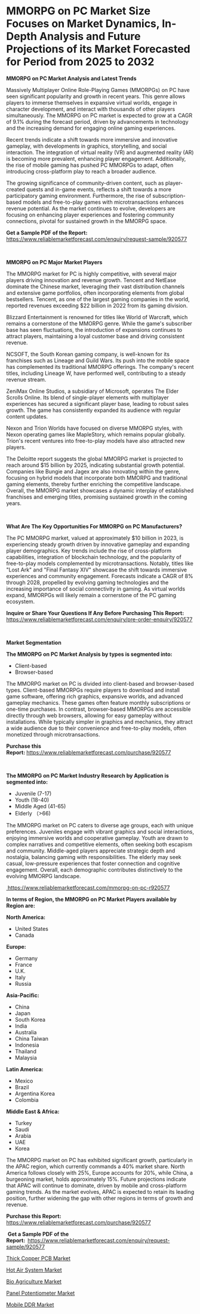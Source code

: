 <p><h1>MMORPG on PC Market Size Focuses on Market Dynamics, In-Depth Analysis and Future Projections of its Market Forecasted for Period from 2025 to 2032</h1></p><p><strong>MMORPG on PC Market Analysis and Latest Trends</strong></p>
<p><p>Massively Multiplayer Online Role-Playing Games (MMORPGs) on PC have seen significant popularity and growth in recent years. This genre allows players to immerse themselves in expansive virtual worlds, engage in character development, and interact with thousands of other players simultaneously. The MMORPG on PC market is expected to grow at a CAGR of 9.1% during the forecast period, driven by advancements in technology and the increasing demand for engaging online gaming experiences.</p><p>Recent trends indicate a shift towards more immersive and innovative gameplay, with developments in graphics, storytelling, and social interaction. The integration of virtual reality (VR) and augmented reality (AR) is becoming more prevalent, enhancing player engagement. Additionally, the rise of mobile gaming has pushed PC MMORPGs to adapt, often introducing cross-platform play to reach a broader audience.</p><p>The growing significance of community-driven content, such as player-created quests and in-game events, reflects a shift towards a more participatory gaming environment. Furthermore, the rise of subscription-based models and free-to-play games with microtransactions enhances revenue potential. As the market continues to evolve, developers are focusing on enhancing player experiences and fostering community connections, pivotal for sustained growth in the MMORPG space.</p></p>
<p><strong>Get a Sample PDF of the Report:&nbsp;</strong> <a href="https://www.reliablemarketforecast.com/enquiry/request-sample/920577?utm_campaign=2516&utm_medium=2&utm_source=Github&utm_content=ia&utm_term=06032025&utm_id=mmorpg-on-pc">https://www.reliablemarketforecast.com/enquiry/request-sample/920577</a></p>
<p>&nbsp;</p>
<p><strong>MMORPG on PC Major Market Players</strong></p>
<p><p>The MMORPG market for PC is highly competitive, with several major players driving innovation and revenue growth. Tencent and NetEase dominate the Chinese market, leveraging their vast distribution channels and extensive game portfolios, often incorporating elements from global bestsellers. Tencent, as one of the largest gaming companies in the world, reported revenues exceeding $22 billion in 2022 from its gaming division.</p><p>Blizzard Entertainment is renowned for titles like World of Warcraft, which remains a cornerstone of the MMORPG genre. While the game's subscriber base has seen fluctuations, the introduction of expansions continues to attract players, maintaining a loyal customer base and driving consistent revenue.</p><p>NCSOFT, the South Korean gaming company, is well-known for its franchises such as Lineage and Guild Wars. Its push into the mobile space has complemented its traditional MMORPG offerings. The company's recent titles, including Lineage W, have performed well, contributing to a steady revenue stream.</p><p>ZeniMax Online Studios, a subsidiary of Microsoft, operates The Elder Scrolls Online. Its blend of single-player elements with multiplayer experiences has secured a significant player base, leading to robust sales growth. The game has consistently expanded its audience with regular content updates.</p><p>Nexon and Trion Worlds have focused on diverse MMORPG styles, with Nexon operating games like MapleStory, which remains popular globally. Trion's recent ventures into free-to-play models have also attracted new players.</p><p>The Deloitte report suggests the global MMORPG market is projected to reach around $15 billion by 2025, indicating substantial growth potential. Companies like Bungie and Jagex are also innovating within the genre, focusing on hybrid models that incorporate both MMORPG and traditional gaming elements, thereby further enriching the competitive landscape. Overall, the MMORPG market showcases a dynamic interplay of established franchises and emerging titles, promising sustained growth in the coming years.</p></p>
<p>&nbsp;</p>
<p><strong>What Are The Key Opportunities For MMORPG on PC Manufacturers?</strong></p>
<p><p>The PC MMORPG market, valued at approximately $10 billion in 2023, is experiencing steady growth driven by innovative gameplay and expanding player demographics. Key trends include the rise of cross-platform capabilities, integration of blockchain technology, and the popularity of free-to-play models complemented by microtransactions. Notably, titles like "Lost Ark" and "Final Fantasy XIV" showcase the shift towards immersive experiences and community engagement. Forecasts indicate a CAGR of 8% through 2028, propelled by evolving gaming technologies and the increasing importance of social connectivity in gaming. As virtual worlds expand, MMORPGs will likely remain a cornerstone of the PC gaming ecosystem.</p></p>
<p><strong>Inquire or Share Your Questions If Any Before Purchasing This Report:</strong> <a href="https://www.reliablemarketforecast.com/enquiry/pre-order-enquiry/920577?utm_campaign=2516&utm_medium=2&utm_source=Github&utm_content=ia&utm_term=06032025&utm_id=mmorpg-on-pc">https://www.reliablemarketforecast.com/enquiry/pre-order-enquiry/920577</a></p>
<p>&nbsp;</p>
<p><strong>Market Segmentation</strong></p>
<p><strong>The MMORPG on PC Market Analysis by types is segmented into:</strong></p>
<p><ul><li>Client-based</li><li>Browser-based</li></ul></p>
<p><p>The MMORPG market on PC is divided into client-based and browser-based types. Client-based MMORPGs require players to download and install game software, offering rich graphics, expansive worlds, and advanced gameplay mechanics. These games often feature monthly subscriptions or one-time purchases. In contrast, browser-based MMORPGs are accessible directly through web browsers, allowing for easy gameplay without installations. While typically simpler in graphics and mechanics, they attract a wide audience due to their convenience and free-to-play models, often monetized through microtransactions.</p></p>
<p><strong>Purchase this Report:&nbsp;</strong><a href="https://www.reliablemarketforecast.com/purchase/920577?utm_campaign=2516&utm_medium=2&utm_source=Github&utm_content=ia&utm_term=06032025&utm_id=mmorpg-on-pc">https://www.reliablemarketforecast.com/purchase/920577</a></p>
<p>&nbsp;</p>
<p><strong>The MMORPG on PC Market Industry Research by Application is segmented into:</strong></p>
<p><ul><li>Juvenile (7-17)</li><li>Youth (18-40)</li><li>Middle Aged (41-65)</li><li>Elderly （>66)</li></ul></p>
<p><p>The MMORPG market on PC caters to diverse age groups, each with unique preferences. Juveniles engage with vibrant graphics and social interactions, enjoying immersive worlds and cooperative gameplay. Youth are drawn to complex narratives and competitive elements, often seeking both escapism and community. Middle-aged players appreciate strategic depth and nostalgia, balancing gaming with responsibilities. The elderly may seek casual, low-pressure experiences that foster connection and cognitive engagement. Overall, each demographic contributes distinctively to the evolving MMORPG landscape.</p></p>
<p><a href="https://www.reliablemarketforecast.com/mmorpg-on-pc-r920577?utm_campaign=2516&utm_medium=2&utm_source=Github&utm_content=ia&utm_term=06032025&utm_id=mmorpg-on-pc">&nbsp;https://www.reliablemarketforecast.com/mmorpg-on-pc-r920577</a></p>
<p><strong>In terms of Region, the MMORPG on PC Market Players available by Region are:</strong></p>
<p>
    <p> <strong> North America: </strong>
        <ul>
            <li>United States</li>
            <li>Canada</li>
        </ul>
        </p> 
    <p> <strong> Europe: </strong>
        <ul>
            <li>Germany</li>
            <li>France</li>
            <li>U.K.</li>
            <li>Italy</li>
            <li>Russia</li>
        </ul>
        </p> 
    <p> <strong> Asia-Pacific: </strong>
        <ul>
            <li>China</li>
            <li>Japan</li>
            <li>South Korea</li>
            <li>India</li>
            <li>Australia</li>
            <li>China Taiwan</li>
            <li>Indonesia</li>
            <li>Thailand</li>
            <li>Malaysia</li>
        </ul>
        </p> 
    <p> <strong> Latin America: </strong>
        <ul>
            <li>Mexico</li>
            <li>Brazil</li>
            <li>Argentina Korea</li>
            <li>Colombia</li>
        </ul>
        </p> 
    <p> <strong> Middle East & Africa: </strong>
        <ul>
            <li>Turkey</li>
            <li>Saudi</li>
            <li>Arabia</li>
            <li>UAE</li>
            <li>Korea</li>
        </ul>
    </p>
    </p>
<p><p>The MMORPG market on PC has exhibited significant growth, particularly in the APAC region, which currently commands a 40% market share. North America follows closely with 25%, Europe accounts for 20%, while China, a burgeoning market, holds approximately 15%. Future projections indicate that APAC will continue to dominate, driven by mobile and cross-platform gaming trends. As the market evolves, APAC is expected to retain its leading position, further widening the gap with other regions in terms of growth and revenue.</p></p>
<p><strong>Purchase this Report: </strong><a href="https://www.reliablemarketforecast.com/purchase/920577?utm_campaign=2516&utm_medium=2&utm_source=Github&utm_content=ia&utm_term=06032025&utm_id=mmorpg-on-pc">https://www.reliablemarketforecast.com/purchase/920577</a></p>
<p>&nbsp;<strong>Get a Sample PDF of the Report:&nbsp;&nbsp;</strong><a href="https://www.reliablemarketforecast.com/enquiry/request-sample/920577?utm_campaign=2516&utm_medium=2&utm_source=Github&utm_content=ia&utm_term=06032025&utm_id=mmorpg-on-pc">https://www.reliablemarketforecast.com/enquiry/request-sample/920577</a></p>
<p><strong></strong></p>
<p><p><a href="https://www.linkedin.com/pulse/thick-copper-pcb-market-outlook-strategic-insights-forecasted-iph2f?utm_campaign=2516&utm_medium=2&utm_source=Github&utm_content=ia&utm_term=06032025&utm_id=mmorpg-on-pc">Thick Copper PCB Market</a></p><p><a href="https://github.com/gukenneth26571/Market-Research-Report-List-1/blob/main/hot-air-system-market.md?utm_campaign=2516&utm_medium=2&utm_source=Github&utm_content=ia&utm_term=06032025&utm_id=mmorpg-on-pc">Hot Air System Market</a></p><p><a href="https://github.com/ChiragRp1/Market-Research-Report-List-7/blob/main/bio-agriculture-market.md?utm_campaign=2516&utm_medium=2&utm_source=Github&utm_content=ia&utm_term=06032025&utm_id=mmorpg-on-pc">Bio Agriculture Market</a></p><p><a href="https://www.linkedin.com/pulse/panel-potentiometer-industry-analysis-market-size-growing-cnorf?utm_campaign=2516&utm_medium=2&utm_source=Github&utm_content=ia&utm_term=06032025&utm_id=mmorpg-on-pc">Panel Potentiometer Market</a></p><p><a href="https://www.linkedin.com/pulse/mobile-ddr-market-penetration-strategies-untapped-markets-growth-audtc?utm_campaign=2516&utm_medium=2&utm_source=Github&utm_content=ia&utm_term=06032025&utm_id=mmorpg-on-pc">Mobile DDR Market</a></p></p>